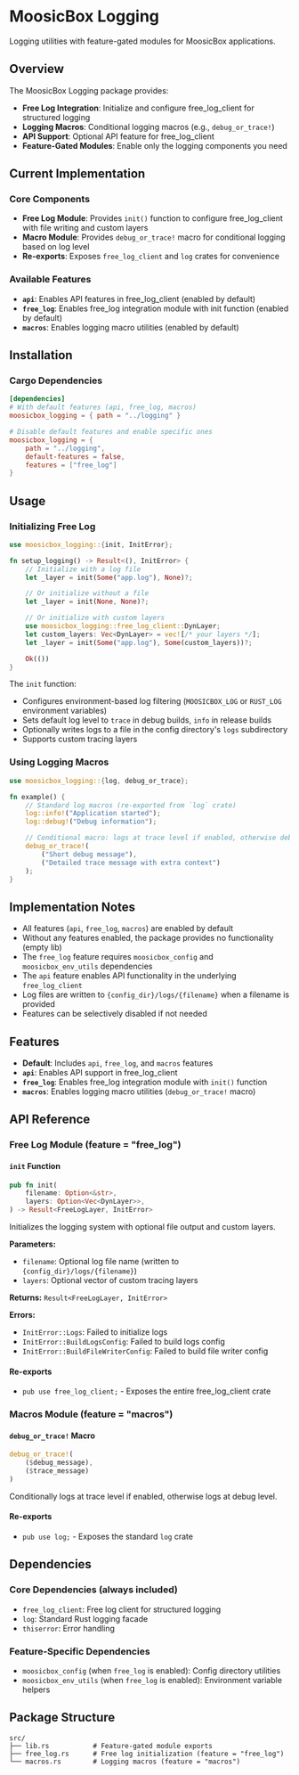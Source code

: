 # MoosicBox Logging

Logging utilities with feature-gated modules for MoosicBox applications.

## Overview

The MoosicBox Logging package provides:

- **Free Log Integration**: Initialize and configure free_log_client for structured logging
- **Logging Macros**: Conditional logging macros (e.g., `debug_or_trace!`)
- **API Support**: Optional API feature for free_log_client
- **Feature-Gated Modules**: Enable only the logging components you need

## Current Implementation

### Core Components
- **Free Log Module**: Provides `init()` function to configure free_log_client with file writing and custom layers
- **Macro Module**: Provides `debug_or_trace!` macro for conditional logging based on log level
- **Re-exports**: Exposes `free_log_client` and `log` crates for convenience

### Available Features
- **`api`**: Enables API features in free_log_client (enabled by default)
- **`free_log`**: Enables free_log integration module with init function (enabled by default)
- **`macros`**: Enables logging macro utilities (enabled by default)

## Installation

### Cargo Dependencies

```toml
[dependencies]
# With default features (api, free_log, macros)
moosicbox_logging = { path = "../logging" }

# Disable default features and enable specific ones
moosicbox_logging = {
    path = "../logging",
    default-features = false,
    features = ["free_log"]
}
```

## Usage

### Initializing Free Log

```rust
use moosicbox_logging::{init, InitError};

fn setup_logging() -> Result<(), InitError> {
    // Initialize with a log file
    let _layer = init(Some("app.log"), None)?;

    // Or initialize without a file
    let _layer = init(None, None)?;

    // Or initialize with custom layers
    use moosicbox_logging::free_log_client::DynLayer;
    let custom_layers: Vec<DynLayer> = vec![/* your layers */];
    let _layer = init(Some("app.log"), Some(custom_layers))?;

    Ok(())
}
```

The `init` function:
- Configures environment-based log filtering (`MOOSICBOX_LOG` or `RUST_LOG` environment variables)
- Sets default log level to `trace` in debug builds, `info` in release builds
- Optionally writes logs to a file in the config directory's `logs` subdirectory
- Supports custom tracing layers

### Using Logging Macros

```rust
use moosicbox_logging::{log, debug_or_trace};

fn example() {
    // Standard log macros (re-exported from `log` crate)
    log::info!("Application started");
    log::debug!("Debug information");

    // Conditional macro: logs at trace level if enabled, otherwise debug
    debug_or_trace!(
        ("Short debug message"),
        ("Detailed trace message with extra context")
    );
}
```

## Implementation Notes

- All features (`api`, `free_log`, `macros`) are enabled by default
- Without any features enabled, the package provides no functionality (empty lib)
- The `free_log` feature requires `moosicbox_config` and `moosicbox_env_utils` dependencies
- The `api` feature enables API functionality in the underlying `free_log_client`
- Log files are written to `{config_dir}/logs/{filename}` when a filename is provided
- Features can be selectively disabled if not needed

## Features

- **Default**: Includes `api`, `free_log`, and `macros` features
- **`api`**: Enables API support in free_log_client
- **`free_log`**: Enables free_log integration module with `init()` function
- **`macros`**: Enables logging macro utilities (`debug_or_trace!` macro)

## API Reference

### Free Log Module (feature = "free_log")

#### `init` Function
```rust
pub fn init(
    filename: Option<&str>,
    layers: Option<Vec<DynLayer>>,
) -> Result<FreeLogLayer, InitError>
```

Initializes the logging system with optional file output and custom layers.

**Parameters:**
- `filename`: Optional log file name (written to `{config_dir}/logs/{filename}`)
- `layers`: Optional vector of custom tracing layers

**Returns:** `Result<FreeLogLayer, InitError>`

**Errors:**
- `InitError::Logs`: Failed to initialize logs
- `InitError::BuildLogsConfig`: Failed to build logs config
- `InitError::BuildFileWriterConfig`: Failed to build file writer config

#### Re-exports
- `pub use free_log_client;` - Exposes the entire free_log_client crate

### Macros Module (feature = "macros")

#### `debug_or_trace!` Macro
```rust
debug_or_trace!(
    ($debug_message),
    ($trace_message)
)
```

Conditionally logs at trace level if enabled, otherwise logs at debug level.

#### Re-exports
- `pub use log;` - Exposes the standard `log` crate

## Dependencies

### Core Dependencies (always included)
- `free_log_client`: Free log client for structured logging
- `log`: Standard Rust logging facade
- `thiserror`: Error handling

### Feature-Specific Dependencies
- `moosicbox_config` (when `free_log` is enabled): Config directory utilities
- `moosicbox_env_utils` (when `free_log` is enabled): Environment variable helpers

## Package Structure

```
src/
├── lib.rs           # Feature-gated module exports
├── free_log.rs      # Free log initialization (feature = "free_log")
└── macros.rs        # Logging macros (feature = "macros")
```
